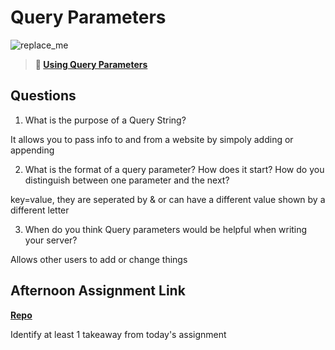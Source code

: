 # Query Parameters

![replace_me](https://codeworks.blob.core.windows.net/public/assets/img/illustrations/placeholder.svg)

> **📖 [Using Query Parameters](https://codeworksacademy.com/fs-student-guide/resources/wk5/01-Query-Parameters)**

## Questions

1. What is the purpose of a Query String?

It allows you to pass info to and from a website by simpoly adding or appending

2. What is the format of a query parameter? How does it start? How do you distinguish between one parameter and the next?

key=value, they are seperated by & or can have a different value shown by a different letter

3. When do you think Query parameters would be helpful when writing your server?

Allows other users to add or change things

## Afternoon Assignment Link

**[Repo](https://github.com/zaneljensen/<ASSIGNMENT_REPO>)**

Identify at least 1 takeaway from today's assignment

